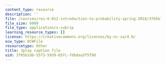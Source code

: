 ```yaml
---
content_type: resource
description: ''
file: /courses/res-6-012-introduction-to-probability-spring-2018/3f65b1db55735939b5fcfdbdaa3f5f9d_tpaE_C8rqf8.vtt
file_size: 6999
file_type: application/x-subrip
learning_resource_types: []
license: https://creativecommons.org/licenses/by-nc-sa/4.0/
ocw_type: OCWFile
resourcetype: Other
title: 3play caption file
uid: 3f65b1db-5573-5939-b5fc-fdbdaa3f5f9d
---
```


